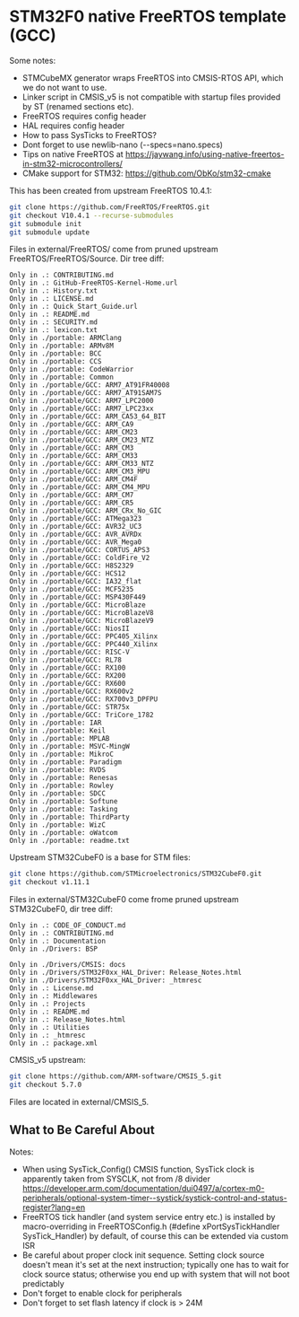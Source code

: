 # STM32F0 native FreeRTOS template (GCC)

Some notes: 
- STMCubeMX generator wraps FreeRTOS into CMSIS-RTOS API, which we do not want to use.
- Linker script in CMSIS_v5 is not compatible with startup files provided by ST (renamed sections etc).
- FreeRTOS requires config header
- HAL requires config header
- How to pass SysTicks to FreeRTOS?
- Dont forget to use newlib-nano (--specs=nano.specs)
- Tips on native FreeRTOS at https://jaywang.info/using-native-freertos-in-stm32-microcontrollers/
- CMake support for STM32: https://github.com/ObKo/stm32-cmake

This has been created from upstream FreeRTOS 10.4.1:
```bash
git clone https://github.com/FreeRTOS/FreeRTOS.git
git checkout V10.4.1 --recurse-submodules
git submodule init
git submodule update
```
Files in external/FreeRTOS/ come from pruned upstream FreeRTOS/FreeRTOS/Source. Dir tree diff:
```text
Only in .: CONTRIBUTING.md
Only in .: GitHub-FreeRTOS-Kernel-Home.url
Only in .: History.txt
Only in .: LICENSE.md
Only in .: Quick_Start_Guide.url
Only in .: README.md
Only in .: SECURITY.md
Only in .: lexicon.txt
Only in ./portable: ARMClang
Only in ./portable: ARMv8M
Only in ./portable: BCC
Only in ./portable: CCS
Only in ./portable: CodeWarrior
Only in ./portable: Common
Only in ./portable/GCC: ARM7_AT91FR40008
Only in ./portable/GCC: ARM7_AT91SAM7S
Only in ./portable/GCC: ARM7_LPC2000
Only in ./portable/GCC: ARM7_LPC23xx
Only in ./portable/GCC: ARM_CA53_64_BIT
Only in ./portable/GCC: ARM_CA9
Only in ./portable/GCC: ARM_CM23
Only in ./portable/GCC: ARM_CM23_NTZ
Only in ./portable/GCC: ARM_CM3
Only in ./portable/GCC: ARM_CM33
Only in ./portable/GCC: ARM_CM33_NTZ
Only in ./portable/GCC: ARM_CM3_MPU
Only in ./portable/GCC: ARM_CM4F
Only in ./portable/GCC: ARM_CM4_MPU
Only in ./portable/GCC: ARM_CM7
Only in ./portable/GCC: ARM_CR5
Only in ./portable/GCC: ARM_CRx_No_GIC
Only in ./portable/GCC: ATMega323
Only in ./portable/GCC: AVR32_UC3
Only in ./portable/GCC: AVR_AVRDx
Only in ./portable/GCC: AVR_Mega0
Only in ./portable/GCC: CORTUS_APS3
Only in ./portable/GCC: ColdFire_V2
Only in ./portable/GCC: H8S2329
Only in ./portable/GCC: HCS12
Only in ./portable/GCC: IA32_flat
Only in ./portable/GCC: MCF5235
Only in ./portable/GCC: MSP430F449
Only in ./portable/GCC: MicroBlaze
Only in ./portable/GCC: MicroBlazeV8
Only in ./portable/GCC: MicroBlazeV9
Only in ./portable/GCC: NiosII
Only in ./portable/GCC: PPC405_Xilinx
Only in ./portable/GCC: PPC440_Xilinx
Only in ./portable/GCC: RISC-V
Only in ./portable/GCC: RL78
Only in ./portable/GCC: RX100
Only in ./portable/GCC: RX200
Only in ./portable/GCC: RX600
Only in ./portable/GCC: RX600v2
Only in ./portable/GCC: RX700v3_DPFPU
Only in ./portable/GCC: STR75x
Only in ./portable/GCC: TriCore_1782
Only in ./portable: IAR
Only in ./portable: Keil
Only in ./portable: MPLAB
Only in ./portable: MSVC-MingW
Only in ./portable: MikroC
Only in ./portable: Paradigm
Only in ./portable: RVDS
Only in ./portable: Renesas
Only in ./portable: Rowley
Only in ./portable: SDCC
Only in ./portable: Softune
Only in ./portable: Tasking
Only in ./portable: ThirdParty
Only in ./portable: WizC
Only in ./portable: oWatcom
Only in ./portable: readme.txt
```

Upstream STM32CubeF0 is a base for STM files:
```bash
git clone https://github.com/STMicroelectronics/STM32CubeF0.git
git checkout v1.11.1
```
Files in external/STM32CubeF0 come frome pruned upstream STM32CubeF0, dir tree diff:
```text
Only in .: CODE_OF_CONDUCT.md
Only in .: CONTRIBUTING.md
Only in .: Documentation
Only in ./Drivers: BSP

Only in ./Drivers/CMSIS: docs
Only in ./Drivers/STM32F0xx_HAL_Driver: Release_Notes.html
Only in ./Drivers/STM32F0xx_HAL_Driver: _htmresc
Only in .: License.md
Only in .: Middlewares
Only in .: Projects
Only in .: README.md
Only in .: Release_Notes.html
Only in .: Utilities
Only in .: _htmresc
Only in .: package.xml
```

CMSIS_v5 upstream:
```bash
git clone https://github.com/ARM-software/CMSIS_5.git
git checkout 5.7.0
```
Files are located in external/CMSIS_5.

## What to Be Careful About

Notes:
- When using SysTick_Config() CMSIS function, SysTick clock is apparently taken from SYSCLK, not from /8 divider https://developer.arm.com/documentation/dui0497/a/cortex-m0-peripherals/optional-system-timer--systick/systick-control-and-status-register?lang=en
- FreeRTOS tick handler (and system service entry etc.) is installed by macro-overriding in FreeRTOSConfig.h (#define xPortSysTickHandler SysTick_Handler) by default, of course this can be extended via custom ISR
- Be careful about proper clock init sequence. Setting clock source doesn't mean it's set at the next instruction; typically one has to wait for clock source status; otherwise you end up with system that will not boot predictably
- Don't forget to enable clock for peripherals
- Don't forget to set flash latency if clock is > 24M